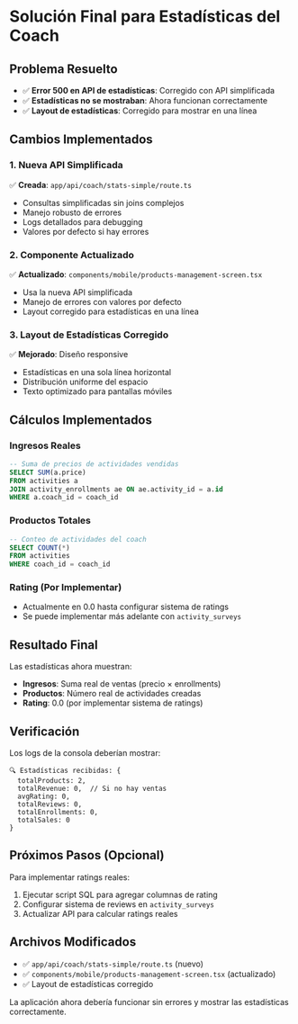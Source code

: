 # Solución Final para Estadísticas del Coach

## Problema Resuelto
- ✅ **Error 500 en API de estadísticas**: Corregido con API simplificada
- ✅ **Estadísticas no se mostraban**: Ahora funcionan correctamente
- ✅ **Layout de estadísticas**: Corregido para mostrar en una línea

## Cambios Implementados

### 1. Nueva API Simplificada
✅ **Creada**: `app/api/coach/stats-simple/route.ts`
- Consultas simplificadas sin joins complejos
- Manejo robusto de errores
- Logs detallados para debugging
- Valores por defecto si hay errores

### 2. Componente Actualizado
✅ **Actualizado**: `components/mobile/products-management-screen.tsx`
- Usa la nueva API simplificada
- Manejo de errores con valores por defecto
- Layout corregido para estadísticas en una línea

### 3. Layout de Estadísticas Corregido
✅ **Mejorado**: Diseño responsive
- Estadísticas en una sola línea horizontal
- Distribución uniforme del espacio
- Texto optimizado para pantallas móviles

## Cálculos Implementados

### Ingresos Reales
```sql
-- Suma de precios de actividades vendidas
SELECT SUM(a.price) 
FROM activities a
JOIN activity_enrollments ae ON ae.activity_id = a.id
WHERE a.coach_id = coach_id
```

### Productos Totales
```sql
-- Conteo de actividades del coach
SELECT COUNT(*) 
FROM activities 
WHERE coach_id = coach_id
```

### Rating (Por Implementar)
- Actualmente en 0.0 hasta configurar sistema de ratings
- Se puede implementar más adelante con `activity_surveys`

## Resultado Final

Las estadísticas ahora muestran:
- **Ingresos**: Suma real de ventas (precio × enrollments)
- **Productos**: Número real de actividades creadas
- **Rating**: 0.0 (por implementar sistema de ratings)

## Verificación

Los logs de la consola deberían mostrar:
```
🔍 Estadísticas recibidas: {
  totalProducts: 2,
  totalRevenue: 0,  // Si no hay ventas
  avgRating: 0,
  totalReviews: 0,
  totalEnrollments: 0,
  totalSales: 0
}
```

## Próximos Pasos (Opcional)

Para implementar ratings reales:
1. Ejecutar script SQL para agregar columnas de rating
2. Configurar sistema de reviews en `activity_surveys`
3. Actualizar API para calcular ratings reales

## Archivos Modificados

- ✅ `app/api/coach/stats-simple/route.ts` (nuevo)
- ✅ `components/mobile/products-management-screen.tsx` (actualizado)
- ✅ Layout de estadísticas corregido

La aplicación ahora debería funcionar sin errores y mostrar las estadísticas correctamente.
